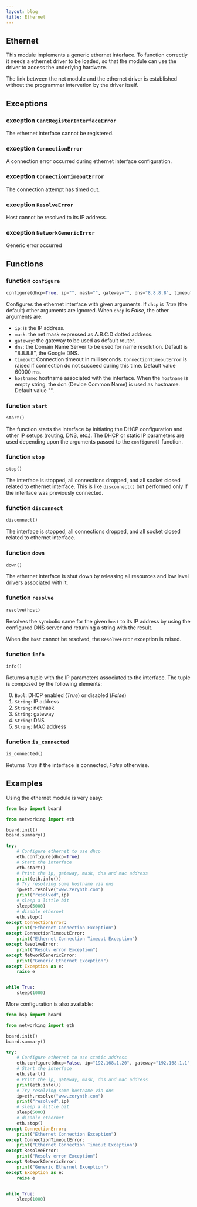 ```yaml
---
layout: blog
title: Ethernet
---
```

## Ethernet

This module implements a generic ethernet interface.
To function correctly it needs a ethernet driver to be loaded, so that the module can use
the driver to access the underlying hardware.

The link between the net module and the ethernet driver is
established without the programmer
intervetion by the driver itself.

## Exceptions

### exception `CantRegisterInterfaceError`
The ethernet interface cannot be registered.

### exception `ConnectionError`
A connection error occurred during ethernet interface configuration.

### exception `ConnectionTimeoutError`
The connection attempt has timed out.

### exception `ResolveError`
Host cannot be resolved to its IP address.

### exception `NetworkGenericError`
Generic error occurred

## Functions

### function `configure`
```python
configure(dhcp=True, ip="", mask="", gateway="", dns="8.8.8.8", timeout=60000, hostname="")
```
Configures the ethernet interface with given arguments. If `dhcp` is *True* (the default) other arguments are ignored.
When `dhcp` is *False*, the other arguments are:

* `ip`: is the IP address.
* `mask`: the net mask expressed as A.B.C.D dotted address.
* `gateway`: the gateway to be used as default router.
* `dns`: the Domain Name Server to be used for name resolution. Default is "8.8.8.8", the Google DNS.
* `timeout`: Connection timeout in milliseconds. `ConnectionTimeoutError` is raised if connection do not succeed during this time. Default value 60000 ms.
* `hostname`: hostname associated with the interface. When the `hostname` is empty string, the dcn (Device Common Name) is used as hostname. Default value "".

### function `start`
```python
start()
```
The function starts the interface by initiating the DHCP configuration and other IP setups (routing, DNS, etc.).
The DHCP or static IP parameters are used depending upon the arguments passed to the `configure()` function.

### function `stop`
```python
stop()
```
The interface is stopped, all connections dropped, and all socket closed related to ethernet interface. This is like `disconnect()` but performed only if the interface was previously connected.

### function `disconnect`
```python
disconnect()
```
The interface is stopped, all connections dropped, and all socket closed related to ethernet interface.

### function `down`
```python
down()
```
The ethernet interface is shut down by releasing all resources and low level drivers associated with it.

### function `resolve`
```python
resolve(host)
```
Resolves the symbolic name for the given `host` to its IP address by using the configured DNS server and returning a string with the result.

When the `host` cannot be resolved, the `ResolveError` exception is raised.

### function `info`
```python
info()
```
Returns a tuple with the IP parameters associated to the interface. The tuple is composed by the following elements:

0. `Bool`: DHCP enabled (*True*) or disabled (*False*)
1. `String`: IP address
2. `String`: netmask
3. `String`: gateway
4. `String`: DNS
5. `String`: MAC address

### function `is_connected`
```python
is_connected()
```
Returns *True* if the interface is connected, *False* otherwise.

## Examples

Using the ethernet module is very easy:

```python
from bsp import board

from networking import eth

board.init()
board.summary()

try:
    # Configure ethernet to use dhcp
    eth.configure(dhcp=True)
    # Start the interface
    eth.start()
    # Print the ip, gateway, mask, dns and mac address
    print(eth.info())
    # Try resolving some hostname via dns
    ip=eth.resolve("www.zerynth.com")
    print("resolved",ip)
    # sleep a little bit
    sleep(5000)
    # disable ethernet
    eth.stop()
except ConnectionError:
    print("Ethernet Connection Exception")
except ConnectionTimeoutError:
    print("Ethernet Connection Timeout Exception")
except ResolveError:
    print("Resolv error Exception")
except NetworkGenericError:
    print("Generic Ethernet Exception")
except Exception as e:
    raise e


while True:
    sleep(1000)

```

More configuration is also available:

```python
from bsp import board

from networking import eth

board.init()
board.summary()

try:
    # Configure ethernet to use static address
    eth.configure(dhcp=False, ip="192.168.1.20", gateway="192.168.1.1", mask="255.255.255.0", dns="8.8.4.4")
    # Start the interface
    eth.start()
    # Print the ip, gateway, mask, dns and mac address
    print(eth.info())
    # Try resolving some hostname via dns
    ip=eth.resolve("www.zerynth.com")
    print("resolved",ip)
    # sleep a little bit
    sleep(5000)
    # disable ethernet
    eth.stop()
except ConnectionError:
    print("Ethernet Connection Exception")
except ConnectionTimeoutError:
    print("Ethernet Connection Timeout Exception")
except ResolveError:
    print("Resolv error Exception")
except NetworkGenericError:
    print("Generic Ethernet Exception")
except Exception as e:
    raise e


while True:
    sleep(1000)

```



